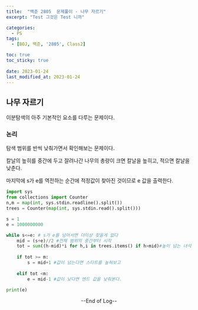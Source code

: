 ```yaml
---
title:  "백준 2805  문제풀이 - 나무 자르기" 
excerpt: "Test 그것은 Test 니까"

categories:
  - PS
tags:
  - [BOJ, 백준, '2805', Class2]

toc: true
toc_sticky: true
 
date: 2023-01-24
last_modified_at: 2023-01-24
---
```


## 나무 자르기

이분탐색의 아주 기본적인 요소를 다루는 문제이다.

### 논리

탐색 범위를 반씩 낮춰가면서 확인해보는 문제이다.

칼날의 높히를 중간에 두고 잘려나간 나무의 총량이 크면 칼날을 높히고, 적으면 칼날을 낮춘다.

마지막에 s가 e를 역전하는 순간에 적정값이 찾아진 것이므로 e 값을 출력한다.


```python
import sys
from collections import Counter
n,m = map(int, sys.stdin.readline().split())
trees = Counter(map(int, sys.stdin.read().split()))

s = 1
e = 1000000000

while s<=e: # s가 e를 넘어서면 더이상 찾을게 없다
    mid = (s+e)//2 #전체 범위의 중간부터 시작 
    tot = sum((h-mid)*i for h,i in trees.items() if h>mid)#높이 넘는 녀석은 다 자른 값을 더한다.
    
    if tot >= m:
        s = mid+1 #값이 넘는다면 스타트를 높혀보고
        
    elif tot <m:
        e = mid-1 #값이 낮다면 엔드 값을 낮춰본다.

print(e)
```



<center> --End of Log-- </center>

